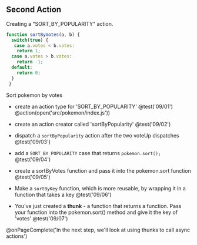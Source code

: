 ## Second Action
Creating a "SORT_BY_POPULARITY" action.

```js
function sortByVotes(a, b) {
  switch(true) {
   case a.votes < b.votes:
    return 1;
  case a.votes > b.votes:
    return -1;
  default:
    return 0;
  }
 }
```

Sort pokemon by votes

+ create an action type for 'SORT_BY_POPULARITY'
@test('09/01')
@action(open('src/pokemon/index.js'))

+ create an action creator called 'sortByPopularity'
@test('09/02')

+ dispatch a `sortByPopularity` action after the two voteUp dispatches
@test('09/03')

+ add a `SORT_BY_POPULARITY` case that returns `pokemon.sort();`
@test('09/04')

+ create a sortByVotes function and pass it into the pokemon.sort function
@test('09/05')

+ Make a `sortByKey` function, which is more reusable, by wrapping it in a function that takes a key
@test('09/06')

+ You've just created a **thunk** - a function that returns a function. Pass your function into the pokemon.sort() method and give it the key of 'votes'
@test('09/07')

@onPageComplete('In the next step, we'll look at using thunks to call async actions')
